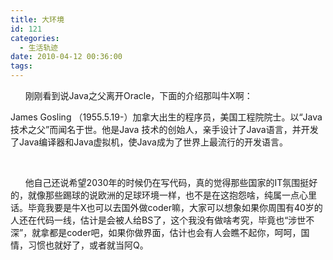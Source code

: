 ```yaml
---
title: 大环境
id: 121
categories:
  - 生活轨迹
date: 2010-04-12 00:36:00
tags:
---
```


    

&nbsp;&nbsp; &nbsp; &nbsp;刚刚看到说Java之父离开Oracle，下面的介绍那叫牛X啊：

<span>James Gosling</span>&nbsp;（1955.5.19-）加拿大出生的程序员，美国工程院院士。以&ldquo;Java 技术之父&rdquo;而闻名于世。他是Java 技术的创始人，亲手设计了Java语言，并开发了Java编译器和Java虚拟机，使Java成为了世界上最流行的开发语言。

&nbsp;

&nbsp;&nbsp; &nbsp; &nbsp;他自己还说希望2030年的时候仍在写代码，真的觉得那些国家的IT氛围挺好的，就像那些踢球的说欧洲的足球环境一样，也不是在这抱怨啥，纯属一点心里话。毕竟我要是牛X也可以去国外做coder嘛，大家可以想象如果你周围有40岁的人还在代码一线，估计是会被人给BS了，这个我没有做啥考究，毕竟也&ldquo;涉世不深&rdquo;，就拿都是coder吧，如果你做界面，估计也会有人会瞧不起你，呵呵，国情，习惯也就好了，或者就当阿Q。

&nbsp;

</div>
